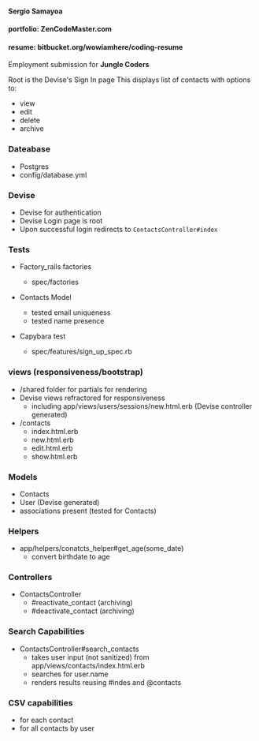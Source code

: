 #### Sergio Samayoa  
#### portfolio:  **ZenCodeMaster.com**  
#### resume:  **bitbucket.org/wowiamhere/coding-resume**  

Employment submission for **Jungle Coders**  

Root is the Devise's Sign In page 
This displays list of contacts with options to:  
- view
- edit
- delete
- archive

### Dateabase
- Postgres  
- config/database.yml

### Devise
- Devise for authentication   
- Devise Login page is root  
- Upon successful login redirects to `ContactsController#index`  

### Tests
- Factory_rails factories
  + spec/factories

- Contacts Model
  + tested email uniqueness
  + tested name presence

- Capybara test
  + spec/features/sign_up_spec.rb

### views (responsiveness/bootstrap)
- /shared folder for partials for rendering
- Devise views refractored for responsiveness
  + including app/views/users/sessions/new.html.erb (Devise controller generated)
- /contacts 
  + index.html.erb  
  + new.html.erb
  + edit.html.erb
  + show.html.erb

### Models
- Contacts
- User (Devise generated)
- associations present (tested for Contacts)

### Helpers
- app/helpers/conatcts_helper#get_age(some_date)
  + convert birthdate to age

### Controllers
- ContactsController
  + #reactivate_contact (archiving)
  + #deactivate_contact (archiving)

### Search Capabilities
- ContactsController#search_contacts
  + takes user input (not sanitized) from app/views/contacts/index.html.erb
  + searches for user.name
  + renders results reusing #indes and @contacts

### CSV capabilities
- for each contact
- for all contacts by user